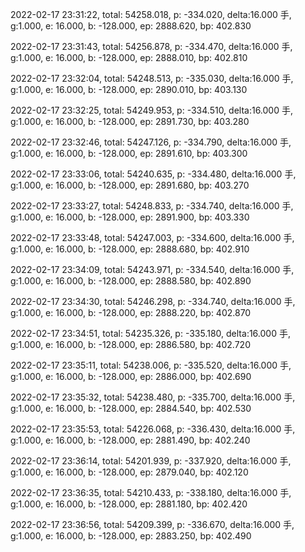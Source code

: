 2022-02-17 23:31:22, total: 54258.018, p: -334.020, delta:16.000 手, g:1.000, e: 16.000, b: -128.000, ep: 2888.620, bp: 402.830

2022-02-17 23:31:43, total: 54256.878, p: -334.470, delta:16.000 手, g:1.000, e: 16.000, b: -128.000, ep: 2888.010, bp: 402.810

2022-02-17 23:32:04, total: 54248.513, p: -335.030, delta:16.000 手, g:1.000, e: 16.000, b: -128.000, ep: 2890.010, bp: 403.130

2022-02-17 23:32:25, total: 54249.953, p: -334.510, delta:16.000 手, g:1.000, e: 16.000, b: -128.000, ep: 2891.730, bp: 403.280

2022-02-17 23:32:46, total: 54247.126, p: -334.790, delta:16.000 手, g:1.000, e: 16.000, b: -128.000, ep: 2891.610, bp: 403.300

2022-02-17 23:33:06, total: 54240.635, p: -334.480, delta:16.000 手, g:1.000, e: 16.000, b: -128.000, ep: 2891.680, bp: 403.270

2022-02-17 23:33:27, total: 54248.833, p: -334.740, delta:16.000 手, g:1.000, e: 16.000, b: -128.000, ep: 2891.900, bp: 403.330

2022-02-17 23:33:48, total: 54247.003, p: -334.600, delta:16.000 手, g:1.000, e: 16.000, b: -128.000, ep: 2888.680, bp: 402.910

2022-02-17 23:34:09, total: 54243.971, p: -334.540, delta:16.000 手, g:1.000, e: 16.000, b: -128.000, ep: 2888.580, bp: 402.890

2022-02-17 23:34:30, total: 54246.298, p: -334.740, delta:16.000 手, g:1.000, e: 16.000, b: -128.000, ep: 2888.220, bp: 402.870

2022-02-17 23:34:51, total: 54235.326, p: -335.180, delta:16.000 手, g:1.000, e: 16.000, b: -128.000, ep: 2886.580, bp: 402.720

2022-02-17 23:35:11, total: 54238.006, p: -335.520, delta:16.000 手, g:1.000, e: 16.000, b: -128.000, ep: 2886.000, bp: 402.690

2022-02-17 23:35:32, total: 54238.480, p: -335.700, delta:16.000 手, g:1.000, e: 16.000, b: -128.000, ep: 2884.540, bp: 402.530

2022-02-17 23:35:53, total: 54226.068, p: -336.430, delta:16.000 手, g:1.000, e: 16.000, b: -128.000, ep: 2881.490, bp: 402.240

2022-02-17 23:36:14, total: 54201.939, p: -337.920, delta:16.000 手, g:1.000, e: 16.000, b: -128.000, ep: 2879.040, bp: 402.120

2022-02-17 23:36:35, total: 54210.433, p: -338.180, delta:16.000 手, g:1.000, e: 16.000, b: -128.000, ep: 2881.180, bp: 402.420

2022-02-17 23:36:56, total: 54209.399, p: -336.670, delta:16.000 手, g:1.000, e: 16.000, b: -128.000, ep: 2883.250, bp: 402.490